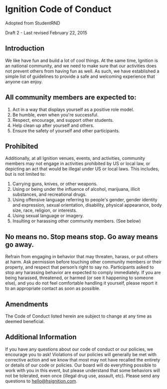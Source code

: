 # Ignition Code of Conduct

Adopted from StudentRND

Draft 2 - Last revised February 22, 2015

## Introduction

We like have fun and build a lot of cool things. At the same time, Ignition is an national community, and we need to make sure that our activities does not prevent others from having fun as well. As such, we have established a simple list of guidelines to provide a safe and welcoming experience that anyone can enjoy.

## All community members are expected to:

1. Act in a way that displays yourself as a positive role model.
1. Be humble, even when you're successful.
1. Respect, encourage, and support other students.
1. Help clean up after yourself and others.
1. Ensure the safety of yourself and other participants.

## Prohibited

Additionally, at all Ignition venues, events, and activities, community members may not engage in activities prohibited by US or local law, or depicting an act that would be illegal under US or local laws. This includes, but is not limited to:

1. Carrying guns, knives, or other weapons.
1. Using or being under the influence of alcohol, marijuana, illicit substances, and recreational drugs.
1. Using offensive language referring to people's gender, gender identity and expression, sexual orientation, disability, physical appearance, body size, race, religion, or interests.
1. Using sexual language or imagery.
1. Insulting or harassing other community members. (See below)

## No means no. Stop means stop. Go away means go away.

Refrain from engaging in behavior that may threaten, harass, or put others at harm. Ask permission before touching other community members or their property, and respect that person’s right to say no. Participants asked to stop any harassing behavior are expected to comply immediately. If you are being harassed, threatened, or harmed (or see it happening to someone else), and you do not feel comfortable handling it yourself, please report it to an appropriate contact as soon as possible.

## Amendments

The Code of Conduct listed herein are subject to change at any time as deemed beneficial.

## Additional Information

If you have any questions about our code of conduct or our policies, we encourage you to ask! Violations of our policies will generally be met with corrective action and we know that most may not have recalled the entirety or details of our code or policies. Our board will do everything possible to work with you in this event, but please understand that some behaviors will not be tolerated, even once (illegal drug use, assault, etc). Please send any questions to hello@hsignition.com.
